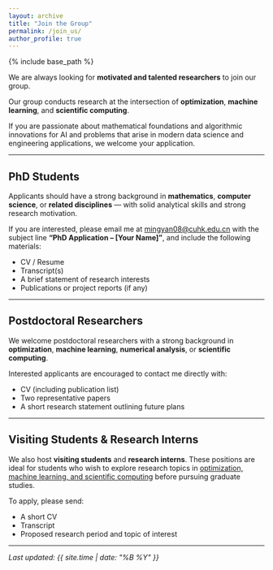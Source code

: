 ```yaml
---
layout: archive
title: "Join the Group"
permalink: /join_us/
author_profile: true
---
```


{% include base_path %}

We are always looking for **motivated and talented researchers** to join our group.  

Our group conducts research at the intersection of **optimization**, **machine learning**, and **scientific computing**.  

If you are passionate about mathematical foundations and algorithmic innovations for AI and problems that arise in modern data science and engineering applications, we welcome your application.

---

## PhD Students

Applicants should have a strong background in **mathematics**, **computer science**, or **related disciplines** — with solid analytical skills and strong research motivation.  

If you are interested, please email me at [mingyan08@cuhk.edu.cn](mailto:mingyan08@cuhk.edu.cn) with the subject line **“PhD Application – [Your Name]”**, and include the following materials:
* CV / Resume  
* Transcript(s)  
* A brief statement of research interests  
* Publications or project reports (if any)

---

## Postdoctoral Researchers

We welcome postdoctoral researchers with a strong background in **optimization**, **machine learning**, **numerical analysis**, or **scientific computing**.  

Interested applicants are encouraged to contact me directly with:
* CV (including publication list)  
* Two representative papers  
* A short research statement outlining future plans  

---

## Visiting Students & Research Interns

We also host **visiting students** and **research interns**. These positions are ideal for students who wish to explore research topics in [optimization, machine learning, and scientific computing](/research/) before pursuing graduate studies.  

To apply, please send:
* A short CV  
* Transcript  
* Proposed research period and topic of interest  

---

_Last updated: {{ site.time | date: "%B %Y" }}_
